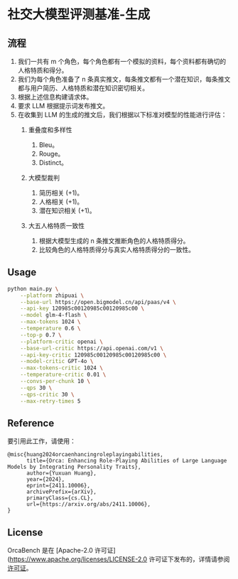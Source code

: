 # 社交大模型评测基准-生成
## 流程
1. 我们一共有 m 个角色，每个角色都有一个模拟的资料，每个资料都有确切的人格特质和得分。
2. 我们为每个角色准备了 n 条真实推文，每条推文都有一个潜在知识，每条推文都与用户简历、人格特质和潜在知识密切相关。
3. 根据上述信息构建请求体。
4. 要求 LLM 根据提示词发布推文。
5. 在收集到 LLM 的生成的推文后，我们根据以下标准对模型的性能进行评估：
    1. 重叠度和多样性
        1. Bleu。
        2. Rouge。
        3. Distinct。
        
    2. 大模型裁判
        1. 简历相关 (+1)。
        2. 人格相关 (+1)。
        3. 潜在知识相关 (+1)。

    3. 大五人格特质一致性
       1. 根据大模型生成的 n 条推文推断角色的人格特质得分。
       2. 比较角色的人格特质得分与真实人格特质得分的一致性。

## Usage
```bash
python main.py \
    --platform zhipuai \
    --base-url https://open.bigmodel.cn/api/paas/v4 \
    --api-key 120985c00120985c00120985c00 \
    --model glm-4-flash \
    --max-tokens 1024 \
    --temperature 0.6 \
    --top-p 0.7 \
    --platform-critic openai \
    --base-url-critic https://api.openai.com/v1 \
    --api-key-critic 120985c00120985c00120985c00 \
    --model-critic GPT-4o \
    --max-tokens-critic 1024 \
    --temperature-critic 0.01 \
    --convs-per-chunk 10 \
    --qps 30 \
    --qps-critic 30 \
    --max-retry-times 5
```

## Reference
要引用此工作，请使用：
```
@misc{huang2024orcaenhancingroleplayingabilities,
      title={Orca: Enhancing Role-Playing Abilities of Large Language Models by Integrating Personality Traits}, 
      author={Yuxuan Huang},
      year={2024},
      eprint={2411.10006},
      archivePrefix={arXiv},
      primaryClass={cs.CL},
      url={https://arxiv.org/abs/2411.10006}, 
}
```

## License
OrcaBench 是在 [Apache-2.0 许可证](https://www.apache.org/licenses/LICENSE-2.0 许可证下发布的，详情请参阅[许可证](https://github.com/Airoura/OrcaBench/blob/main/LICENSE)。